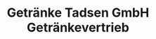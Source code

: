---
title: "Getränke Tadsen GmbH Getränkevertrieb"
url: /husum/getraenke-tadsen-gmbh-getraenkevertrieb/
shop: Getränke
---